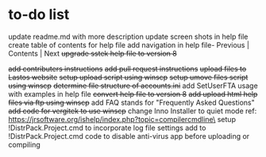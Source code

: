 # to-do list

update readme.md with more description
update screen shots in help file
create table of contents for help file
add  navigation in help file- Previous | Contents | Next
~~upgrade sstek help file to version 8~~

~~add contributers instructions~~
~~add pull request instructions~~
~~upload files to Lastos website~~
~~setup upload script using winscp~~
~~setup umove files script using winscp~~
~~determine file structure of accounts.ini~~
add SetUserFTA usage with examples in help file
~~convert help file to version 8~~
~~add upload html help files via ftp using winscp~~
add  FAQ stands for "Frequently Asked Questions"
~~add code for vergitek to use winscp~~
change  Inno Installer to quiet mode ref: https://jrsoftware.org/ishelp/index.php?topic=compilercmdline\
setup !DistrPack.Project.cmd to incorporate log file settings
add to !DistrPack.Project.cmd code to disable anti-virus app before uploading or compiling
